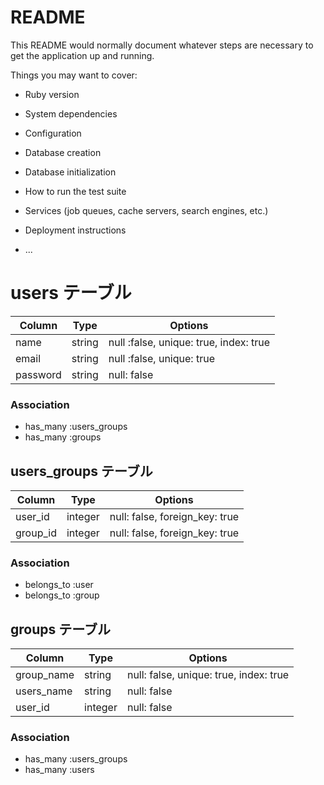 # README

This README would normally document whatever steps are necessary to get the
application up and running.

Things you may want to cover:

* Ruby version

* System dependencies

* Configuration

* Database creation

* Database initialization

* How to run the test suite

* Services (job queues, cache servers, search engines, etc.)

* Deployment instructions

* ...

# users テーブル
|Column|Type|Options|
|------|----|-------|
|name|string|null :false, unique: true, index: true|
|email|string|null :false, unique: true|
|password|string|null: false|

### Association
- has_many :users_groups
- has_many :groups


## users_groups テーブル
|Column|Type|Options|
|------|----|-------|
|user_id|integer|null: false, foreign_key: true|
|group_id|integer|null: false, foreign_key: true|

### Association
- belongs_to :user
- belongs_to :group

## groups テーブル
|Column|Type|Options|
|------|----|-------|
|group_name|string|null: false, unique: true, index: true|
|users_name|string|null: false|
|user_id|integer|null: false|

### Association
- has_many :users_groups
- has_many :users